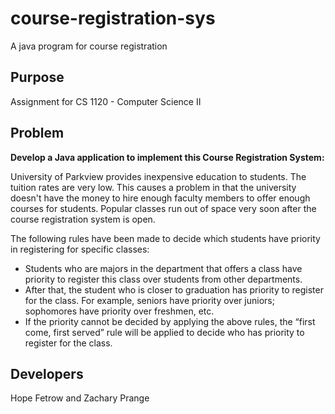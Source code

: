 # course-registration-sys
A java program for course registration 

<h2> Purpose </h2>
Assignment for CS 1120 - Computer Science II

<h2> Problem </h2>
<p><strong>Develop a Java application to implement this Course Registration System:</strong></p>
<p>University of Parkview provides inexpensive education to students. The tuition rates are very low. This causes a problem in that the university doesn't have the money to hire enough faculty members to offer enough courses for students. Popular classes run out of space very soon after the course registration system is open.</p>
<p>The following rules have been made to decide which students have priority in registering for specific classes:</p>
<ul>
<li>Students who are majors in the department that offers a class have priority to register this class over students from other departments. </li>
<li>After that, the student who is closer to graduation has priority to register for the class. For example, seniors have priority over juniors; sophomores have priority over freshmen, etc. </li>
<li>If the priority cannot be decided by applying the above rules, the “first come, first served” rule will be applied to decide who has priority to register for the class. </li>
</ul>

<h2> Developers </h2>
Hope Fetrow and Zachary Prange

